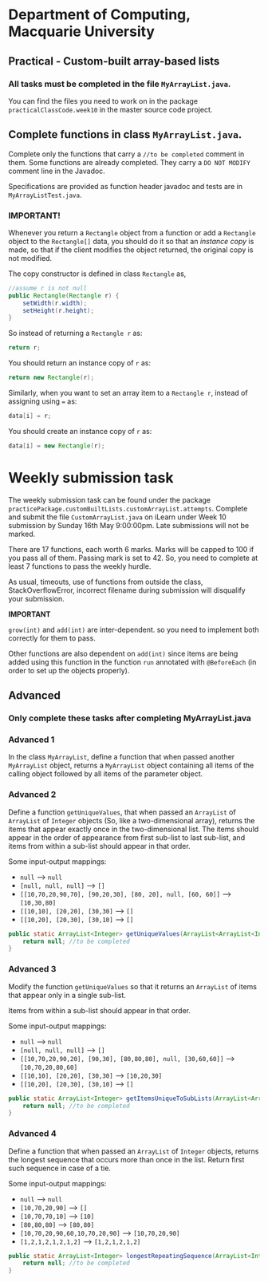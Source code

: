 # Department of Computing, Macquarie University

## Practical - Custom-built array-based lists

### All tasks must be completed in the file `MyArrayList.java`.

You can find the files you need to work on in the package `practicalClassCode.week10` in the master source code project. 

## Complete functions in class `MyArrayList.java`. 

Complete only the functions that carry a `//to be completed` comment in them. Some functions are already completed. They carry a `DO NOT MODIFY` comment line in the Javadoc.

Specifications are provided as function header javadoc and tests are in `MyArrayListTest.java`.

### IMPORTANT! 

Whenever you return a `Rectangle` object from a function or add a `Rectangle` object to the `Rectangle[]` data, you should do it so that an *instance copy* is made, so that if the client modifies the object returned, the original copy is not modified.

The copy constructor is defined in class `Rectangle` as,

```java
//assume r is not null
public Rectangle(Rectangle r) {
	setWidth(r.width);
	setHeight(r.height);
}
```

So instead of returning a `Rectangle r` as:

```java
return r;
```

You should return an instance copy of `r` as:

```java
return new Rectangle(r);
```

Similarly, when you want to set an array item to a `Rectangle r`, instead of assigning using `=` as:

```java
data[i] = r;
```

You should create an instance copy of `r` as:

```java
data[i] = new Rectangle(r);
```

# Weekly submission task 

The weekly submission task can be found under the package `practicePackage.customBuiltLists.customArrayList.attempts`. Complete and submit the file `CustomArrayList.java` on iLearn under Week 10 submission by Sunday 16th May 9:00:00pm. Late submissions will not be marked.

There are 17 functions, each worth 6 marks. Marks will be capped to 100 if you pass all of them. Passing mark is set to 42. So, you need to complete at least 7 functions to pass the weekly hurdle.

As usual, timeouts, use of functions from outside the class, StackOverflowError, incorrect filename during submission will disqualify your submission.

**IMPORTANT**

`grow(int)` and `add(int)` are inter-dependent. so you need to implement both correctly for them to pass.

Other functions are also dependent on `add(int)` since items are being added using this function in the function `run` annotated with `@BeforeEach` (in order to set up the objects properly).

## Advanced
### Only complete these tasks after completing MyArrayList.java

### Advanced 1

In the class `MyArrayList`, define a function that when passed another `MyArrayList` object, returns a `MyArrayList` object containing all items of the calling object followed by all items of the parameter object.

### Advanced 2

Define a function `getUniqueValues`, that when passed an `ArrayList` of `ArrayList` of `Integer` objects (So, like a two-dimensional array), returns the items that appear exactly once in the two-dimensional list. The items should appear in the order of appearance from first sub-list to last sub-list, and items from within a sub-list should appear in that order.

Some input-output mappings:

- `null` --> `null`
- `[null, null, null]` --> `[]`
- `[[10,70,20,90,70], [90,20,30], [80, 20], null, [60, 60]]` --> `[10,30,80]` 
- `[[10,10], [20,20], [30,30]` --> `[]`
- `[[10,20], [20,30], [30,10]` --> `[]`

```java
public static ArrayList<Integer> getUniqueValues(ArrayList<ArrayList<Integer>> list) {
	return null; //to be completed
}
```

### Advanced 3

Modify the function `getUniqueValues` so that it returns an `ArrayList` of items that appear only in a single sub-list.

Items from within a sub-list should appear in that order.

Some input-output mappings:

- `null` --> `null`
- `[null, null, null]` --> `[]`
- `[[10,70,20,90,20], [90,30], [80,80,80], null, [30,60,60]]` --> `[10,70,20,80,60]` 
- `[[10,10], [20,20], [30,30]` --> `[10,20,30]`
- `[[10,20], [20,30], [30,10]` --> `[]`

```java
public static ArrayList<Integer> getItemsUniqueToSubLists(ArrayList<ArrayList<Integer>> list) {
	return null; //to be completed
}
```

### Advanced 4

Define a function that when passed an `ArrayList` of `Integer` objects, returns the longest sequence that occurs more than once in the list. Return first such sequence in case of a tie.

Some input-output mappings:

- `null` --> `null`
- `[10,70,20,90]` --> `[]`
- `[10,70,70,10]` --> `[10]`
- `[80,80,80]` --> `[80,80]`
- `[10,70,20,90,60,10,70,20,90]` --> `[10,70,20,90]`
- `[1,2,1,2,1,2,1,2]` --> `[1,2,1,2,1,2]`

```java
public static ArrayList<Integer> longestRepeatingSequence(ArrayList<Integer> list) {
	return null; //to be completed
}
```
